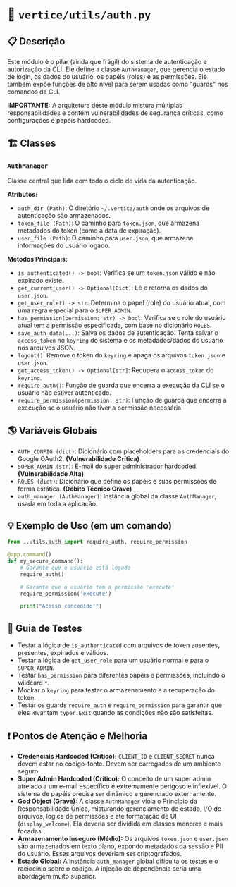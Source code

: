 
# 📄 `vertice/utils/auth.py`

## 📋 Descrição

Este módulo é o pilar (ainda que frágil) do sistema de autenticação e autorização da CLI. Ele define a classe `AuthManager`, que gerencia o estado de login, os dados do usuário, os papéis (roles) e as permissões. Ele também expõe funções de alto nível para serem usadas como "guards" nos comandos da CLI.

**IMPORTANTE:** A arquitetura deste módulo mistura múltiplas responsabilidades e contém vulnerabilidades de segurança críticas, como configurações e papéis hardcoded.

## 🏗️ Classes

### `AuthManager`

Classe central que lida com todo o ciclo de vida da autenticação.

**Atributos:**
- `auth_dir (Path)`: O diretório `~/.vertice/auth` onde os arquivos de autenticação são armazenados.
- `token_file (Path)`: O caminho para `token.json`, que armazena metadados do token (como a data de expiração).
- `user_file (Path)`: O caminho para `user.json`, que armazena informações do usuário logado.

**Métodos Principais:**

- `is_authenticated() -> bool`: Verifica se um `token.json` válido e não expirado existe.
- `get_current_user() -> Optional[Dict]`: Lê e retorna os dados do `user.json`.
- `get_user_role() -> str`: Determina o papel (role) do usuário atual, com uma regra especial para o `SUPER_ADMIN`.
- `has_permission(permission: str) -> bool`: Verifica se o role do usuário atual tem a permissão especificada, com base no dicionário `ROLES`.
- `save_auth_data(...)`: Salva os dados de autenticação. Tenta salvar o `access_token` no `keyring` do sistema e os metadados/dados do usuário nos arquivos JSON.
- `logout()`: Remove o token do `keyring` e apaga os arquivos `token.json` e `user.json`.
- `get_access_token() -> Optional[str]`: Recupera o `access_token` do `keyring`.
- `require_auth()`: Função de guarda que encerra a execução da CLI se o usuário não estiver autenticado.
- `require_permission(permission: str)`: Função de guarda que encerra a execução se o usuário não tiver a permissão necessária.

## 🌎 Variáveis Globais

- `AUTH_CONFIG (dict)`: Dicionário com placeholders para as credenciais do Google OAuth2. **(Vulnerabilidade Crítica)**
- `SUPER_ADMIN (str)`: E-mail do super administrador hardcoded. **(Vulnerabilidade Alta)**
- `ROLES (dict)`: Dicionário que define os papéis e suas permissões de forma estática. **(Débito Técnico Grave)**
- `auth_manager (AuthManager)`: Instância global da classe `AuthManager`, usada em toda a aplicação.

## 💡 Exemplo de Uso (em um comando)

```python
from ..utils.auth import require_auth, require_permission

@app.command()
def my_secure_command():
    # Garante que o usuário está logado
    require_auth()

    # Garante que o usuário tem a permissão 'execute'
    require_permission('execute')

    print("Acesso concedido!")
```

## 🧪 Guia de Testes

- Testar a lógica de `is_authenticated` com arquivos de token ausentes, presentes, expirados e válidos.
- Testar a lógica de `get_user_role` para um usuário normal e para o `SUPER_ADMIN`.
- Testar `has_permission` para diferentes papéis e permissões, incluindo o wildcard `*`.
- Mockar o `keyring` para testar o armazenamento e a recuperação do token.
- Testar os guards `require_auth` e `require_permission` para garantir que eles levantam `typer.Exit` quando as condições não são satisfeitas.

## ❗ Pontos de Atenção e Melhoria

- **Credenciais Hardcoded (Crítico):** `CLIENT_ID` e `CLIENT_SECRET` nunca devem estar no código-fonte. Devem ser carregados de um ambiente seguro.
- **Super Admin Hardcoded (Crítico):** O conceito de um super admin atrelado a um e-mail específico é extremamente perigoso e inflexível. O sistema de papéis precisa ser dinâmico e gerenciado externamente.
- **God Object (Grave):** A classe `AuthManager` viola o Princípio da Responsabilidade Única, misturando gerenciamento de estado, I/O de arquivos, lógica de permissões e até formatação de UI (`display_welcome`). Ela deveria ser dividida em classes menores e mais focadas.
- **Armazenamento Inseguro (Médio):** Os arquivos `token.json` e `user.json` são armazenados em texto plano, expondo metadados da sessão e PII do usuário. Esses arquivos deveriam ser criptografados.
- **Estado Global:** A instância `auth_manager` global dificulta os testes e o raciocínio sobre o código. A injeção de dependência seria uma abordagem muito superior.

